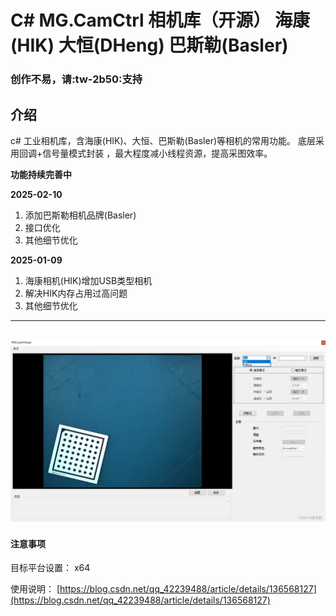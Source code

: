 # C#  MG.CamCtrl 相机库（开源） 海康(HIK) 大恒(DHeng) 巴斯勒(Basler)

### 创作不易，请:tw-2b50:支持

## 介绍

c# 工业相机库，含海康(HIK)、大恒、巴斯勒(Basler)等相机的常用功能。
底层采用回调+信号量模式封装 ，最大程度减小线程资源，提高采图效率。

 
  **功能持续完善中** 

  ****2025-02-10****
  1. 添加巴斯勒相机品牌(Basler)
  2. 接口优化
  3. 其他细节优化 
  
  ****2025-01-09****
  1. 海康相机(HIK)增加USB类型相机 
  2. 解决HIK内存占用过高问题 
  3. 其他细节优化 





 --- 

![输入图片说明](Sample/picture.png)
 --- 
 #### 注意事项 
 目标平台设置： x64


使用说明： [https://blog.csdn.net/qq_42239488/article/details/136568127](https://blog.csdn.net/qq_42239488/article/details/136568127)


